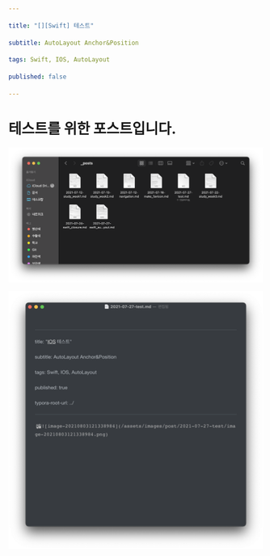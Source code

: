 ```yaml
---

title: "[][Swift] 테스트" 

subtitle: AutoLayout Anchor&Position 

tags: Swift, IOS, AutoLayout

published: false

---
```


# 테스트를 위한 포스트입니다.

![image-20210803121338984](/assets/images/post/2021-07-27-test/image-20210803121338984.png)

![image-20210803131810838](/assets/images/post/2021-07-27-test/image-20210803131810838.png)

